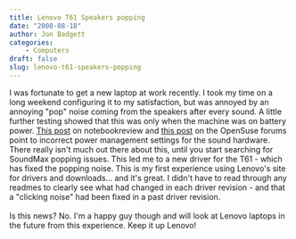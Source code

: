 ```yaml
---
title: Lenovo T61 Speakers popping
date: "2008-08-18"
author: Jon Badgett
categories:
    - Computers
draft: false
slug: lenovo-t61-speakers-popping
---
```


I was fortunate to get a new laptop at work recently. I took my time on a long
weekend configuring it to my satisfaction, but was annoyed by an annoying "pop"
noise coming from the speakers after every sound. A little further testing
showed that this was only when the machine was on battery power.
<a href="http://forum.notebookreview.com/showthread.php?p=3497920">This post</a>
on notebookreview and
<a href="http://forums.opensuse.org/hardware/388736-strange-pop-click-sound-speakers-every-time.html">this
post</a> on the OpenSuse forums point to incorrect power management settings for
the sound hardware. There really isn't much out there about this, until you
start searching for SoundMax popping issues. This led me to a new driver for the
T61 - which has fixed the popping noise. This is my first experience using
Lenovo's site for drivers and downloads... and it's great. I didn't have to read
through any readmes to clearly see what had changed in each driver revision -
and that a "clicking noise" had been fixed in a past driver revision.
<br /><br />Is this news? No. I'm a happy guy though and will look at Lenovo
laptops in the future from this experience. Keep it up Lenovo!
